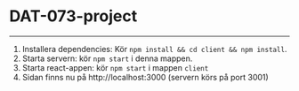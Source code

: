 # DAT-073-project
---
1. Installera dependencies: Kör `npm install && cd client && npm install`.
2. Starta servern: kör `npm start` i denna mappen.
2. Starta react-appen: kör `npm start` i mappen `client`
4. Sidan finns nu på http://localhost:3000 (servern körs på port 3001)
